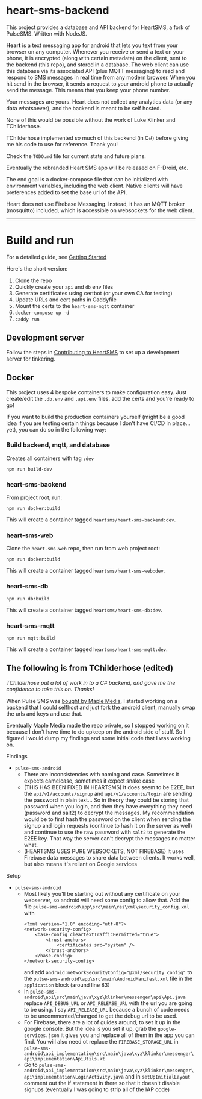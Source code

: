 # heart-sms-backend

This project provides a database and API backend for HeartSMS, a fork of PulseSMS. Written with NodeJS.

**Heart** is a text messaging app for android that lets you text from your browser on any computer. Whenever you receive or send a text on your phone, it is encrypted (along with certain metadata) on the client, sent to the backend (this repo), and stored in a database. The web client can use this database via its associated API (plus MQTT messaging) to read and respond to SMS messages in real time from any modern browser. When you hit send in the browser, it sends a request to your android phone to actually send the message. This means that you keep your phone number.

Your messages are yours. Heart does not collect any analytics data (or any data whatsoever), and the backend is meant to be self hosted.

None of this would be possible without the work of Luke Klinker and TChilderhose.

TChilderhose implemented *so* much of this backend (in C#) before giving me his code to use for reference. Thank you!

Check the `TODO.md` file for current state and future plans.

Eventually the rebranded Heart SMS app will be released on F-Droid, etc.

The end goal is a docker-compose file that can be initialized with environment variables, including the web client. Native clients will have preferences added to set the base url of the API.

Heart does not use Firebase Messaging. Instead, it has an MQTT broker (mosquitto) included, which is accessible on websockets for the web client.

---

# Build and run

For a detailed guide, see [Getting Started](docs/getting-started.md)

Here's the short version:

1. Clone the repo
2. Quickly create your `api` and `db` env files
3. Generate certificates using certbot (or your own CA for testing)
4. Update URLs and cert paths in Caddyfile
5. Mount the certs to the `heart-sms-mqtt` container
6. `docker-compose up -d`
7. `caddy run`


## Development server

Follow the steps in [Contributing to HeartSMS](CONTRIBUTING.md) to set up a development server for tinkering.


## Docker

This project uses 4 bespoke containers to make configuration easy. Just create/edit the `.db.env` and `.api.env` files, add the certs and you're ready to go!

If you want to build the production containers yourself (might be a good idea if you are testing certain things because I don't have CI/CD in place... yet), you can do so in the following way:

### Build backend, mqtt, and database

Creates all containers with tag `:dev`
```
npm run build-dev
```

### heart-sms-backend

From project root, run:
```
npm run docker:build
```

This will create a container tagged `heartsms/heart-sms-backend:dev`.

### heart-sms-web

Clone the `heart-sms-web` repo, then run from web project root:
```
npm run docker:build
```

This will create a container tagged `heartsms/heart-sms-web:dev`.

### heart-sms-db
```
npm run db:build
```

This will create a container tagged `heartsms/heart-sms-db:dev`.

### heart-sms-mqtt
```
npm run mqtt:build
```

This will create a container tagged `heartsms/heart-sms-mqtt:dev`.


## The following is from TChilderhose (edited)

*TChilderhose put a lot of work in to a C# backend, and gave me the confidence to take this on. Thanks!*

When Pulse SMS was [bought by Maple Media](https://www.androidpolice.com/2020/10/29/it-looks-like-pulse-sms-has-been-bought-by-maple-media-get-ready-for-intrusive-ads/), I started working on a backend that I could selfhost and just fork the android client, manually swap the urls and keys and use that.

Eventually Maple Media made the repo private, so I stopped working on it because I don't have time to do upkeep on the android side of stuff. So I figured I would dump my findings and some initial code that I was working on.

Findings
- `pulse-sms-android`
  - There are inconsistencies with naming and case. Sometimes it expects camelcase, sometimes it expect snake case
  - (THIS HAS BEEN FIXED IN HEARTSMS) It does seem to be E2EE, but the `api/v1/accounts/signup` and `api/v1/accounts/login` are sending the password in plain text... So in theory they could be storing that password when you login, and then they have everything they need (password and salt2) to decrypt the messages. My recommendation would be to first hash the password on the client when sending the signup and login requests (continue to hash it on the server as well) and continue to use the raw password with `salt2` to generate the E2EE key. That way the server can't decrypt the messages no matter what.
  - (HEARTSMS USES PURE WEBSOCKETS, NOT FIREBASE) It uses Firebase data messages to share data between clients. It works well, but also means it's reliant on Google services
  
Setup
- `pulse-sms-android`
  - Most likely you'll be starting out without any certificate on your webserver, so android will need some config to allow that.
    Add the file `pulse-sms-android\app\src\main\res\xml\security_config.xml` with
    ```
    <?xml version="1.0" encoding="utf-8"?>
    <network-security-config>
        <base-config cleartextTrafficPermitted="true">
            <trust-anchors>
                <certificates src="system" />
            </trust-anchors>
        </base-config>
    </network-security-config>
    ```
    and add `android:networkSecurityConfig="@xml/security_config"` to the `pulse-sms-android\app\src\main\AndroidManifest.xml` file in the `application` block (around line 83)
  - In `pulse-sms-android\api\src\main\java\xyz\klinker\messenger\api\Api.java` replace `API_DEBUG_URL` or `API_RELEASE_URL` with the url you are going to be using. I say `API_RELEASE_URL` because a bunch of code needs to be uncommented/changed to get the debug url to be used.
  - For Firebase, there are a lot of guides around, to set it up in the google console. But the idea is you set it up, grab the `google-services.json` it gives you and replace all of them in the app you can find. You will also need ot replace the `FIREBASE_STORAGE_URL` in `pulse-sms-android\api_implementation\src\main\java\xyz\klinker\messenger\api\implementation\ApiUtils.kt`
  - Go to `pulse-sms-android\api_implementation\src\main\java\xyz\klinker\messenger\api\implementation\LoginActivity.java` and in `setUpInitialLayout` comment out the if statement in there so that it doesn't disable signups (eventually I was going to strip all of the IAP code)
